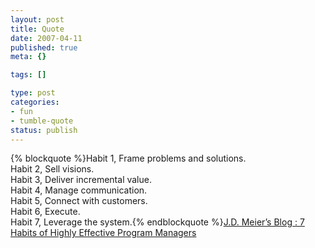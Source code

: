 ```yaml
--- 
layout: post
title: Quote
date: 2007-04-11
published: true
meta: {}

tags: []

type: post
categories: 
- fun
- tumble-quote
status: publish
---
```

{% blockquote %}Habit 1, Frame problems and solutions. <br />Habit 2, Sell visions. <br />Habit 3, Deliver incremental value. <br />Habit 4, Manage communication. <br />Habit 5, Connect with customers. <br />Habit 6, Execute. <br />Habit 7, Leverage the system.{% endblockquote %}[J.D. Meier&#8217;s Blog&#160;: 7 Habits of Highly Effective Program Managers](http://blogs.msdn.com/jmeier/archive/2007/04/09/7-habbits-of-effective-program-managers.aspx)
